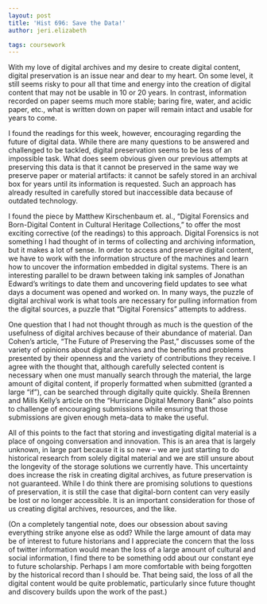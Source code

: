 ```yaml
---
layout: post
title: 'Hist 696: Save the Data!'
author: jeri.elizabeth

tags: coursework
---
```

With my love of digital archives and my desire to create digital content, digital preservation is an issue near and dear to my heart. On some level, it still seems risky to pour all that time and energy into the creation of digital content that may not be usable in 10 or 20 years. In contrast, information recorded on paper seems much more stable; baring fire, water, and acidic paper, etc., what is written down on paper will remain intact and usable for years to come.

I found the readings for this week, however, encouraging regarding the future of digital data. While there are many questions to be answered and challenged to be tackled, digital preservation seems to be less of an impossible task. What does seem obvious given our previous attempts at preserving this data is that it cannot be preserved in the same way we preserve paper or material artifacts: it cannot be safely stored in an archival box for years until its information is requested. Such an approach has already resulted in carefully stored but inaccessible data because of outdated technology.

I found the piece by Matthew Kirschenbaum et. al., &#8220;Digital Forensics and Born-Digital Content in Cultural Heritage Collections,&#8221; to offer the most exciting corrective (of the readings) to this approach. Digital Forensics is not something I had thought of in terms of collecting and archiving information, but it makes a lot of sense. In order to access and preserve digital content, we have to work with the information structure of the machines and learn how to uncover the information embedded in digital systems. There is an interesting parallel to be drawn between taking ink samples of Jonathan Edward&#8217;s writings to date them and uncovering field updates to see what days a document was opened and worked on. In many ways, the puzzle of digital archival work is what tools are necessary for pulling information from the digital sources, a puzzle that &#8220;Digital Forensics&#8221; attempts to address.

One question that I had not thought through as much is the question of the usefulness of digital archives because of their abundance of material. Dan Cohen&#8217;s article, &#8220;The Future of Preserving the Past,&#8221; discusses some of the variety of opinions about digital archives and the benefits and problems presented by their openness and the variety of contributions they receive. I agree with the thought that, although carefully selected content is necessary when one must manually search through the material, the large amount of digital content, if properly formatted when submitted (granted a large &#8220;if&#8221;), can be searched through digitally quite quickly. Sheila Brennen and Mills Kelly&#8217;s article on the &#8220;Hurricane Digital Memory Bank&#8221; also points to challenge of encouraging submissions while ensuring that those submissions are given enough meta-data to make the useful.

All of this points to the fact that storing and investigating digital material is a place of ongoing conversation and innovation. This is an area that is largely unknown, in large part because it is so new &#8211; we are just starting to do historical research from solely digital material and we are still unsure about the longevity of the storage solutions we currently have. This uncertainty does increase the risk in creating digital archives, as future preservation is not guaranteed. While I do think there are promising solutions to questions of preservation, it is still the case that digital-born content can very easily be lost or no longer accessible. It is an important consideration for those of us creating digital archives, resources, and the like.

(On a completely tangential note, does our obsession about saving everything strike anyone else as odd? While the large amount of data may be of interest to future historians and I appreciate the concern that the loss of twitter information would mean the loss of a large amount of cultural and social information, I find there to be something odd about our constant eye to future scholarship. Perhaps I am more comfortable with being forgotten by the historical record than I should be. That being said, the loss of all the digital content would be quite problematic, particularly since future thought and discovery builds upon the work of the past.)
